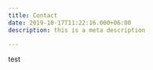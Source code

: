 ```yaml
---
title: Contact
date: 2019-10-17T11:22:16.000+06:00
description: this is a meta description

---
```

test